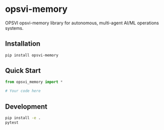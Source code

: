# opsvi-memory

OPSVI opsvi-memory library for autonomous, multi-agent AI/ML operations systems.

## Installation

```bash
pip install opsvi-memory
```

## Quick Start

```python
from opsvi_memory import *

# Your code here
```

## Development

```bash
pip install -e .
pytest
```
